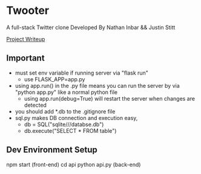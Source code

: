 # Twooter
A full-stack Twitter clone
Developed By Nathan Inbar && Justin Stitt

[Project Writeup](https://docs.google.com/document/d/1-x0CJ0XkVqaihelHrf26Tq9Y-lgkB2f94qzkBu0FE0o/edit?usp=sharing)

## Important
* must set env variable if running server via "flask run"
  * use FLASK_APP=app.py
* using app.run() in the .py file means you can run the server by via "python app.py" like a normal python file
  * using app.run(debug=True) will restart the server when changes are detected
* you should add *.db to the .gitignore file
* sql.py makes DB connection and execution easy,
  * db = SQL("sqlite///databse.db")
  * db.execute("SELECT * FROM table")



## Dev Environment Setup 
npm start (front-end)
cd api
python api.py (back-end)
